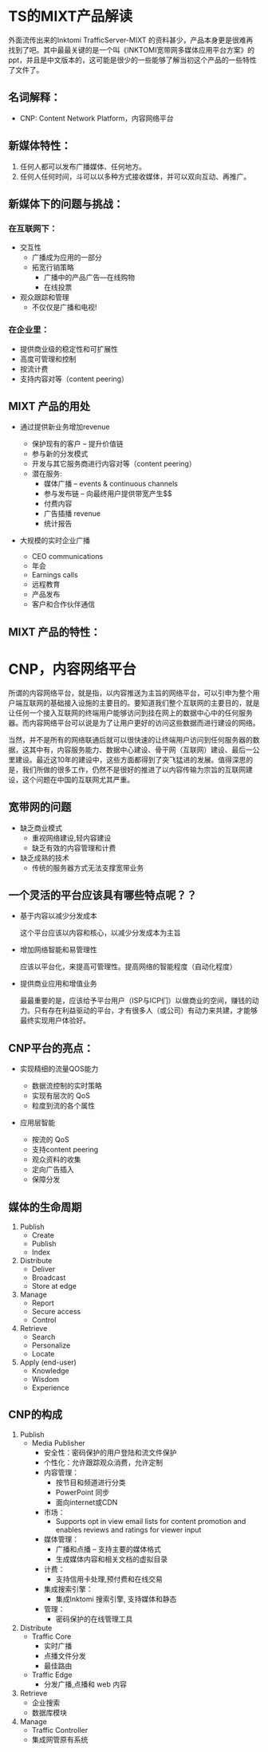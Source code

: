 # TS的MIXT产品解读 #

外面流传出来的Inktomi TrafficServer-MIXT 的资料甚少，产品本身更是很难再找到了吧。其中最最关键的是一个叫《INKTOMI宽带网多媒体应用平台方案》的ppt，并且是中文版本的，这可能是很少的一些能够了解当初这个产品的一些特性了文件了。


## 名词解释：
* CNP: Content Network Platform，内容网络平台


## 新媒体特性：

1. 任何人都可以发布广播媒体、任何地方。
2. 任何人任何时间，斗可以以多种方式接收媒体，并可以双向互动、再推广。


## 新媒体下的问题与挑战：

### 在互联网下：
* 交互性
    * 广播成为应用的一部分
    * 拓宽行销策略
        * 广播中的产品广告—在线购物
        * 在线投票 
* 观众跟踪和管理
    * 不仅仅是广播和电视!

### 在企业里：
* 提供商业级的稳定性和可扩展性
* 高度可管理和控制
* 按流计费
* 支持内容对等（content peering）

## MIXT 产品的用处

* 通过提供新业务增加revenue
    * 保护现有的客户 – 提升价值链
    * 参与新的分发模式
    * 开发与其它服务商进行内容对等（content peering） 
    * 潜在服务:
        * 媒体广播 – events & continuous channels
        * 参与发布链 – 向最终用户提供带宽产生$$ 
        * 付费内容
        * 广告插播 revenue
        * 统计报告

* 大规模的实时企业广播
    * CEO communications
    * 年会
    * Earnings calls
    * 远程教育
    * 产品发布
    * 客户和合作伙伴通信
    

## MIXT 产品的特性：


# CNP，内容网络平台
所谓的内容网络平台，就是指，以内容推送为主旨的网络平台，可以引申为整个用户端互联网的基础接入设施的主要目的。要知道我们整个互联网的主要目的，就是让任何一个接入互联网的终端用户能够访问到挂在网上的数据中心中的任何服务器。而内容网络平台可以说是为了让用户更好的访问这些数据而进行建设的网络。

当然，并不是所有的网络联通后就可以很快速的让终端用户访问到任何服务器的数据，这其中有，内容服务能力、数据中心建设、骨干网（互联网）建设、最后一公里建设。最近这10年的建设中，这些方面都得到了突飞猛进的发展。值得深思的是，我们所做的很多工作，仍然不是很好的推进了以内容传输为宗旨的互联网建设，这个问题在中国的互联网尤其严重。

## 宽带网的问题
* 缺乏商业模式
    * 重视网络建设,轻内容建设
    * 缺乏有效的内容管理和计费
* 缺乏成熟的技术
    * 传统的服务器方式无法支撑宽带业务
    
## 一个灵活的平台应该具有哪些特点呢？？
* 基于内容以减少分发成本

    这个平台应该以内容和核心，以减少分发成本为主旨
* 增加网络智能和易管理性

    应该以平台化，来提高可管理性。提高网络的智能程度（自动化程度）
* 提供商业应用和增值业务

    最最重要的是，应该给予平台用户（ISP与ICP们）以做商业的空间，赚钱的动力。只有存在利益驱动的平台，才有很多人（或公司）有动力来共建，才能够最终实现用户体验好。


## CNP平台的亮点：

* 实现精细的流量QOS能力
    * 数据流控制的实时策略
    * 实现有层次的 QoS 
    * 粒度到流的各个属性

* 应用层智能
    * 按流的 QoS
    * 支持content peering
    * 观众资料的收集
    * 定向广告插入
    * 保障分发

## 媒体的生命周期
1. Publish
    * Create 
    * Publish 
    * Index
1. Distribute
    * Deliver
    * Broadcast 
    * Store at edge
1. Manage
    * Report 
    * Secure access 
    * Control
1. Retrieve
    * Search
    * Personalize
    * Locate
1. Apply (end-user)
    * Knowledge
    * Wisdom
    * Experience


## CNP的构成
1. Publish
    *  Media Publisher
        * 安全性：密码保护的用户登陆和流文件保护
        * 个性化：允许跟踪观众消费，允许定制
        * 内容管理：
            * 按节目和频道进行分类
            * PowerPoint 同步
            * 面向internet或CDN
        * 市场：
            * Supports opt in view email lists for content promotion and enables reviews and ratings for viewer input
        * 媒体管理：
            * 广播和点播 – 支持主要的媒体格式
            * 生成媒体内容和相关文档的虚拟目录
        * 计费：
            * 支持信用卡处理,预付费和在线交易
        * 集成搜索引擎：
            * 集成Inktomi 搜索引擎, 支持媒体和静态
        * 管理：
            * 密码保护的在线管理工具
1. Distribute
    * Traffic Core
        * 实时广播
        * 点播文件分发
        * 最佳路由
    * Traffic Edge
        * 分发广播,点播和 web 内容
1. Retrieve
    * 企业搜索
    * 数据库模块
1. Manage
    * Traffic Controller
    * 集成网管原有系统
